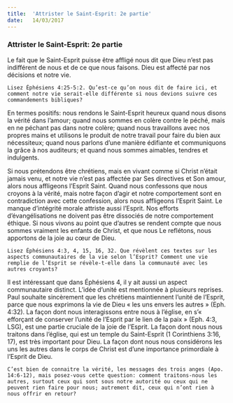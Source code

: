 ```yaml
---
title:  'Attrister le Saint-Esprit: 2e partie'
date:   14/03/2017
---
```


### Attrister le Saint-Esprit: 2e partie 

Le fait que le Saint-Esprit puisse être affligé nous dit que Dieu n’est pas indifférent de nous et de ce que nous faisons. Dieu est affecté par nos décisions et notre vie. 

`Lisez Éphésiens 4:25-5:2. Qu’est-ce qu’on nous dit de faire ici, et comment notre vie serait-elle différente si nous devions suivre ces commandements bibliques?` 

En termes positifs: nous rendons le Saint-Esprit heureux quand nous disons la vérité dans l’amour; quand nous sommes en colère contre le péché, mais en ne péchant pas dans notre colère; quand nous travaillons avec nos propres mains et utilisons le produit de notre travail pour faire du bien aux nécessiteux; quand nous parlons d’une manière édifiante et communiquons la grâce à nos auditeurs; et quand nous sommes aimables, tendres et indulgents. 

Si nous prétendons être chrétiens, mais en vivant comme si Christ n’était jamais venu, et notre vie n’est pas affectée par Ses directives et Son amour, alors nous affligeons l’Esprit Saint. Quand nous confessons que nous croyons à la vérité, mais notre façon d’agir et notre comportement sont en contradiction avec cette confession, alors nous affligeons l’Esprit Saint. Le manque d’intégrité morale attriste aussi l’Esprit. Nos efforts d’évangélisations ne doivent pas être dissociés de notre comportement éthique. Si nous vivons au point que d’autres se rendent compte que nous sommes vraiment les enfants de Christ, et que nous Le reflétons, nous apportons de la joie au cœur de Dieu. 

`Lisez Éphésiens 4:3, 4, 15, 16, 32. Que révèlent ces textes sur les aspects communautaires de la vie selon l’Esprit? Comment une vie remplie de l’Esprit se révèle-t-elle dans la communauté avec les autres croyants?` 

Il est intéressant que dans Éphésiens 4, il y ait aussi un aspect communautaire distinct. L’idée d’unité est mentionnée à plusieurs reprises. Paul souhaite sincèrement que les chrétiens maintiennent l’unité de l’Esprit, parce que nous exprimons la vie de Dieu « les uns envers les autres » (Eph. 4:32). La façon dont nous interagissons entre nous à l’église, en s’« efforçant de conserver l’unité de l’Esprit par le lien de la paix » (Eph. 4:3, LSG), est une partie cruciale de la joie de l’Esprit. La façon dont nous nous traitons dans l’église, qui est un temple du Saint-Esprit (1 Corinthiens 3:16, 17), est très important pour Dieu. La façon dont nous nous considérons les uns les autres dans le corps de Christ est d’une importance primordiale à l’Esprit de Dieu. 

`C’est bien de connaitre la vérité, les messages des trois anges (Apo. 14:6-12), mais posez-vous cette question: comment traitons-nous les autres, surtout ceux qui sont sous notre autorité ou ceux qui ne peuvent rien faire pour nous; autrement dit, ceux qui n’ont rien à nous offrir en retour?` 